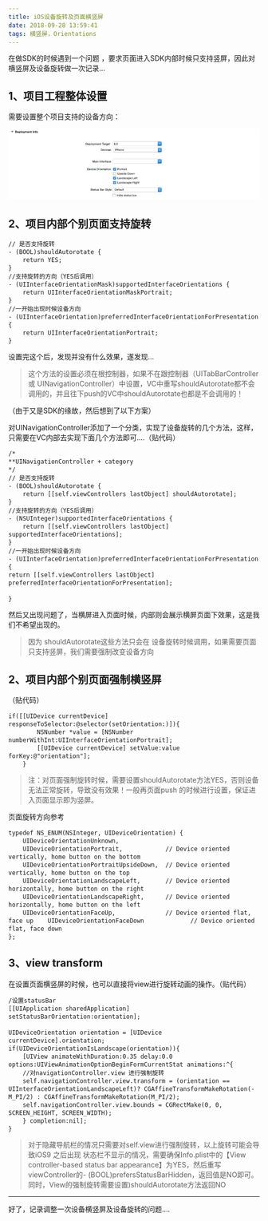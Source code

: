 ```yaml
---
title: iOS设备旋转及页面横竖屏
date: 2018-09-28 13:59:41
tags: 横竖屏，Orientations 
---
```


在做SDK的时候遇到一个问题 ，要求页面进入SDK内部时候只支持竖屏，因此对横竖屏及设备旋转做一次记录...

## 1、项目工程整体设置
需要设置整个项目支持的设备方向：

![image](https://raw.githubusercontent.com/yuweizhong/Resources/master/Img/orientationsSetting.png)


## 2、项目内部个别页面支持旋转
```
// 是否支持旋转
- (BOOL)shouldAutorotate { 
    return YES;
} 
//支持旋转的方向（YES后调用）
- (UIInterfaceOrientationMask)supportedInterfaceOrientations {
    return UIInterfaceOrientationMaskPortrait; 
} 
//一开始出现时候设备方向
- (UIInterfaceOrientation)preferredInterfaceOrientationForPresentation { 
    return UIInterfaceOrientationPortrait; 
}
```
设置完这个后，发现并没有什么效果，遂发现...

>  这个方法的设置必须在根控制器，如果不在跟控制器（UITabBarController 或 UINavigationController）中设置，VC中重写shouldAutorotate都不会调用的，并且往下push的VC中shouldAutorotate也都是不会调用的！


（由于又是SDK的缘故，然后想到了以下方案）

对UINavigationController添加了一个分类，实现了设备旋转的几个方法，这样，只需要在VC内部去实现下面几个方法即可....（贴代码）

```
/*
**UINavigationController + category
*/
// 是否支持旋转
- (BOOL)shouldAutorotate { 
    return [[self.viewControllers lastObject] shouldAutorotate];
} 
//支持旋转的方向（YES后调用）
- (NSUInteger)supportedInterfaceOrientations {
    return [[self.viewControllers lastObject] supportedInterfaceOrientations]; 
} 
//一开始出现时候设备方向
- (UIInterfaceOrientation)preferredInterfaceOrientationForPresentation { 
return [[self.viewControllers lastObject] preferredInterfaceOrientationForPresentation]; 
    
}

```

然后又出现问题了，当横屏进入页面时候，内部则会展示横屏页面下效果，这是我们不希望出现的。
> 因为 shouldAutorotate这些方法只会在 设备旋转时候调用，如果需要页面只支持竖屏，我们需要强制改变设备方向

## 2、项目内部个别页面强制横竖屏
（贴代码）
```
if([[UIDevice currentDevice] responseToSelector:@selector(setOrientation:)]){
        NSNumber *value = [NSNumber numberWithInt:UIInterfaceOrientationPortrait];
        [[UIDevice currentDevice] setValue:value forKey:@"orientation"];
    }
```
> 注：对页面强制旋转时候，需要设置shouldAutorotate方法YES，否则设备无法正常旋转，导致没有效果！一般再页面push 的时候进行设置，保证进入页面显示即为竖屏。

页面旋转方向参考

```
typedef NS_ENUM(NSInteger, UIDeviceOrientation) {   
    UIDeviceOrientationUnknown,    
    UIDeviceOrientationPortrait,            // Device oriented vertically, home button on the bottom  
    UIDeviceOrientationPortraitUpsideDown,  // Device oriented vertically, home button on the top   
    UIDeviceOrientationLandscapeLeft,       // Device oriented horizontally, home button on the right   
    UIDeviceOrientationLandscapeRight,      // Device oriented horizontally, home button on the left   
    UIDeviceOrientationFaceUp,              // Device oriented flat, face up    UIDeviceOrientationFaceDown             // Device oriented flat, face down
};
```
## 3、view transform
 在设置页面横竖屏的时候，也可以直接将view进行旋转动画的操作。（贴代码）
```
/设置statusBar
[[UIApplication sharedApplication] setStatusBarOrientation:orientation];

UIDeviceOrientation orientation = [UIDevice currentDevice].orientation;
if(UIDeviceOrientationIsLandscape(orientation)){
    [UIView animateWithDuration:0.35 delay:0.0 options:UIViewAnimationOptionBeginFormCurrentStat animations:^{
    //对navigationController.view 进行强制旋转
    self.navigationController.view.transform = (orientation == UIInterfaceOrientationLandscapeLeft)? CGAffineTransformMakeRotation(-M_PI/2) : CGAffineTransformMakeRotation(M_PI/2);
    self.navigationController.view.bounds = CGRectMake(0, 0, SCREEN_HEIGHT, SCREEN_WIDTH);
    } completion:nil];
}
```
> 对于隐藏导航栏的情况只需要对self.view进行强制旋转，以上旋转可能会导致iOS9 之后出现 状态栏不显示的情况，需要确保Info.plist中的【View controller-based status bar appearance】为YES，然后重写viewController的- (BOOL)prefersStatusBarHidden，返回值是NO即可。同时，View的强制旋转需要设置)shouldAutorotate方法返回NO

---

好了，记录调整一次设备横竖屏及设备旋转的问题....


